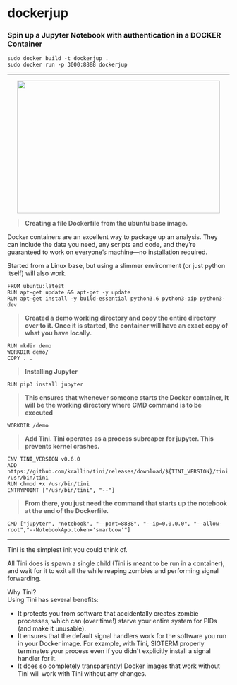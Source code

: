 # dockerjup

### Spin up a Jupyter Notebook with authentication in a DOCKER Container

```
sudo docker build -t dockerjup .
sudo docker run -p 3000:8888 dockerjup
```

---
<p align="center">
  <img width="460" height="300" src="https://pbs.twimg.com/media/EUBZsErU8AMKb9I?format=jpg&name=small">
</p>


>**Creating a file Dockerfile from the ubuntu base image.**

Docker containers are an excellent way to package up an analysis. They can include the data you need, any scripts and code, and they’re guaranteed to work on everyone’s machine—no installation required.  

Started from a Linux base, but using a slimmer environment (or just python itself) will also work.
```
FROM ubuntu:latest
RUN apt-get update && apt-get -y update
RUN apt-get install -y build-essential python3.6 python3-pip python3-dev
```

>**Created a demo working directory and copy the entire directory over to it. Once it is started, the container will have an exact copy of what you have locally.**
```
RUN mkdir demo
WORKDIR demo/
COPY . .
```

>**Installing Jupyter**  
```
RUN pip3 install jupyter
```

>**This ensures that whenever someone starts the Docker container, It will be the working directory where CMD command is to be executed**
```
WORKDIR /demo
```

>**Add Tini. Tini operates as a process subreaper for jupyter. This prevents kernel crashes.**
```
ENV TINI_VERSION v0.6.0
ADD https://github.com/krallin/tini/releases/download/${TINI_VERSION}/tini /usr/bin/tini
RUN chmod +x /usr/bin/tini
ENTRYPOINT ["/usr/bin/tini", "--"]
```

>**From there, you just need the command that starts up the notebook at the end of the Dockerfile.**


```
CMD ["jupyter", "notebook", "--port=8888", "--ip=0.0.0.0", "--allow-root","--NotebookApp.token='smartcow'"]
```


---

Tini is the simplest init you could think of.  

All Tini does is spawn a single child (Tini is meant to be run in a container), and wait for it to exit all the while reaping zombies and performing signal forwarding.  

Why Tini?  
Using Tini has several benefits:  

- It protects you from software that accidentally creates zombie processes, which can (over time!) starve your entire system for PIDs (and make it unusable).  
- It ensures that the default signal handlers work for the software you run in your Docker image. For example, with Tini, SIGTERM properly terminates your process even if you didn't explicitly install a signal handler for it.  
- It does so completely transparently! Docker images that work without Tini will work with Tini without any changes.
